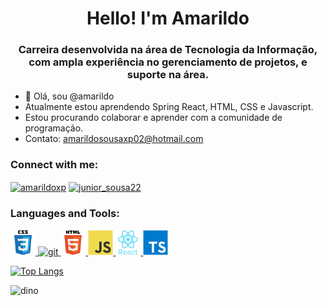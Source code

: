 <h1 align="center">Hello! I'm Amarildo </h1>
<h3 align="center">Carreira desenvolvida na área de Tecnologia da Informação, com ampla experiência no gerenciamento de projetos, e suporte na área.</h3>

- 👋 Olá, sou @amarildo
-  Atualmente estou aprendendo Spring React, HTML, CSS e Javascript.
-  Estou procurando colaborar e aprender com a comunidade de programação.
-  Contato: amarildosousaxp02@hotmail.com


<h3 align="left">Connect with me:</h3>
<p align="left">
<a href="https://www.linkedin.com/in/amarildo-junior-619a87211/" target="blank"><img align="center" src="https://cdn.jsdelivr.net/npm/simple-icons@3.0.1/icons/linkedin.svg" alt="amarildoxp" height="30" width="40" /></a>
<a href="https://www.instagram.com/junior_sousa22/" target="blank"><img align="center" src="https://cdn.jsdelivr.net/npm/simple-icons@3.0.1/icons/instagram.svg" alt="junior_sousa22" height="30" width="40" /></a>
</p>

<h3 align="left">Languages and Tools:</h3>
<p align="left"> 
<a href="https://www.w3schools.com/css/" target="_blank"> <img src="https://raw.githubusercontent.com/devicons/devicon/master/icons/css3/css3-original-wordmark.svg" alt="css3" width="40" height="40"/> </a> 
<a href="https://git-scm.com/" target="_blank"> <img src="https://www.vectorlogo.zone/logos/git-scm/git-scm-icon.svg" alt="git" width="40" height="40"/> </a> 
<a href="https://html.spec.whatwg.org" target="_blank"> <img src="https://raw.githubusercontent.com/devicons/devicon/master/icons/html5/html5-original-wordmark.svg" alt="html5" width="40" height="40"/> </a> 
<a href="https://developer.mozilla.org/en-US/docs/Web/JavaScript" target="_blank"> <img src="https://raw.githubusercontent.com/devicons/devicon/master/icons/javascript/javascript-original.svg" alt="javascript" width="40" height="40"/> </a>
<a href="https://reactjs.org/" target="_blank"> <img src="https://raw.githubusercontent.com/devicons/devicon/master/icons/react/react-original-wordmark.svg" alt="react" width="40" height="40"/> </a> 
<a href="https://www.typescriptlang.org/" target="_blank"> <img src="https://raw.githubusercontent.com/devicons/devicon/master/icons/typescript/typescript-original.svg" alt="typescript" width="40" height="40"/> </a> </p>


[![Top Langs](https://github-readme-stats.vercel.app/api/top-langs/?username=amarildoxp&layout=compact)](https://github.com/amarildoxp/github-readme-stats)

![dino](https://user-images.githubusercontent.com/84931248/126885004-2119c4ce-80c4-46d6-b00b-fb56a8839eda.gif)

